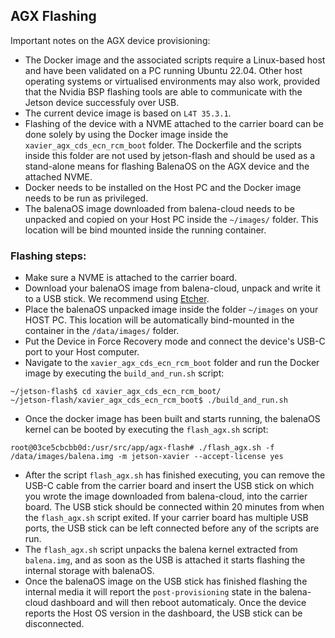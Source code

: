 ## AGX Flashing

Important notes on the AGX device provisioning:

- The Docker image and the associated scripts require a Linux-based host and have been validated on a PC running Ubuntu 22.04. Other host operating systems or virtualised environments may also work, provided that the Nvidia BSP flashing tools are able to communicate with the Jetson device successfuly over USB.
- The current device image is based on `L4T 35.3.1`.
- Flashing of the device with a NVME attached to the carrier board can be done solely by using the Docker image inside the `xavier_agx_cds_ecn_rcm_boot` folder. The Dockerfile and the scripts inside this folder are not used by jetson-flash and should be used as a stand-alone means for flashing BalenaOS on the AGX device and the attached NVME.
- Docker needs to be installed on the Host PC and the Docker image needs to be run as privileged.
- The balenaOS image downloaded from balena-cloud needs to be unpacked and copied on your Host PC inside the `~/images/` folder. This location will be bind mounted inside the running container.

### Flashing steps:

- Make sure a NVME is attached to the carrier board.
- Download your balenaOS image from balena-cloud, unpack and write it to a USB stick. We recommend using <a href="https://www.balena.io/etcher">Etcher</a>.
- Place the balenaOS unpacked image inside the folder `~/images` on your HOST PC. This location will be automatically bind-mounted in the container in the `/data/images/` folder.
- Put the Device in Force Recovery mode and connect the device's USB-C port to your Host computer.
- Navigate to the `xavier_agx_cds_ecn_rcm_boot` folder and run the Docker image by executing the `build_and_run.sh` script:


```
~/jetson-flash$ cd xavier_agx_cds_ecn_rcm_boot/
~/jetson-flash/xavier_agx_cds_ecn_rcm_boot$ ./build_and_run.sh
```

- Once the docker image has been built and starts running, the balenaOS kernel can be booted by executing the `flash_agx.sh` script:

```
root@03ce5cbcbb0d:/usr/src/app/agx-flash# ./flash_agx.sh -f /data/images/balena.img -m jetson-xavier --accept-license yes
```

- After the script `flash_agx.sh` has finished executing, you can remove the USB-C cable from the carrier board and insert the USB stick on which you wrote the image downloaded from balena-cloud, into the carrier board. The USB stick should be connected within 20 minutes from when the `flash_agx.sh` script exited. If your carrier board has multiple USB ports, the USB stick can be left connected before any of the scripts are run.
- The `flash_agx.sh` script unpacks the balena kernel extracted from `balena.img`, and as soon as the USB is attached it starts flashing the internal storage with balenaOS.
- Once the balenaOS image on the USB stick has finished flashing the internal media it will report the `post-provisioning` state in the balena-cloud dashboard and will then reboot automaticaly. Once the device reports the Host OS version in the dashboard, the USB stick can be disconnected.
